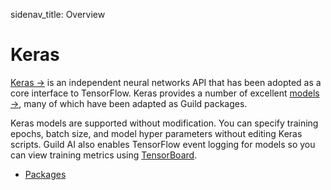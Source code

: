 sidenav_title: Overview

# Keras

[Keras ->](https://keras.io/) is an independent neural networks API
that has been adopted as a core interface to TensorFlow. Keras
provides a number of excellent [models
->](https://github.com/keras-team/keras/tree/master/examples), many of
which have been adapted as Guild packages.

Keras models are supported without modification. You can specify
training epochs, batch size, and model hyper parameters without
editing Keras scripts. Guild AI also enables TensorFlow event logging
for models so you can view training metrics using
[TensorBoard](/docs/visual/tensorboard/).

- [Packages](category:/models/#keras)
